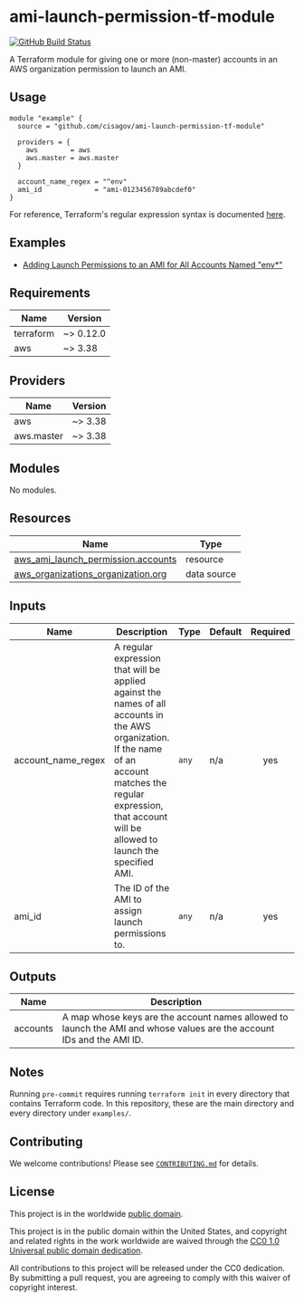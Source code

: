 # ami-launch-permission-tf-module #

[![GitHub Build Status](https://github.com/cisagov/ami-launch-permission-tf-module/workflows/build/badge.svg)](https://github.com/cisagov/ami-launch-permission-tf-module/actions)

A Terraform module for giving one or more (non-master) accounts in an AWS
organization permission to launch an AMI.

## Usage ##

```hcl
module "example" {
  source = "github.com/cisagov/ami-launch-permission-tf-module"

  providers = {
    aws        = aws
    aws.master = aws.master
  }

  account_name_regex = "^env"
  ami_id             = "ami-0123456789abcdef0"
}
```

For reference, Terraform's regular expression syntax is documented
[here](https://www.terraform.io/docs/configuration/functions/regex.html).

## Examples ##

* [Adding Launch Permissions to an AMI for All Accounts Named "env*"](https://github.com/cisagov/ami-launch-permission-tf-module/tree/develop/examples/account_names_starting_with_env)

## Requirements ##

| Name | Version |
|------|---------|
| terraform | ~> 0.12.0 |
| aws | ~> 3.38 |

## Providers ##

| Name | Version |
|------|---------|
| aws | ~> 3.38 |
| aws.master | ~> 3.38 |

## Modules ##

No modules.

## Resources ##

| Name | Type |
|------|------|
| [aws_ami_launch_permission.accounts](https://registry.terraform.io/providers/hashicorp/aws/latest/docs/resources/ami_launch_permission) | resource |
| [aws_organizations_organization.org](https://registry.terraform.io/providers/hashicorp/aws/latest/docs/data-sources/organizations_organization) | data source |

## Inputs ##

| Name | Description | Type | Default | Required |
|------|-------------|------|---------|:--------:|
| account\_name\_regex | A regular expression that will be applied against the names of all accounts in the AWS organization.  If the name of an account matches the regular expression, that account will be allowed to launch the specified AMI. | `any` | n/a | yes |
| ami\_id | The ID of the AMI to assign launch permissions to. | `any` | n/a | yes |

## Outputs ##

| Name | Description |
|------|-------------|
| accounts | A map whose keys are the account names allowed to launch the AMI and whose values are the account IDs and the AMI ID. |

## Notes ##

Running `pre-commit` requires running `terraform init` in every directory that
contains Terraform code. In this repository, these are the main directory and
every directory under `examples/`.

## Contributing ##

We welcome contributions!  Please see [`CONTRIBUTING.md`](CONTRIBUTING.md) for
details.

## License ##

This project is in the worldwide [public domain](LICENSE).

This project is in the public domain within the United States, and
copyright and related rights in the work worldwide are waived through
the [CC0 1.0 Universal public domain
dedication](https://creativecommons.org/publicdomain/zero/1.0/).

All contributions to this project will be released under the CC0
dedication. By submitting a pull request, you are agreeing to comply
with this waiver of copyright interest.
